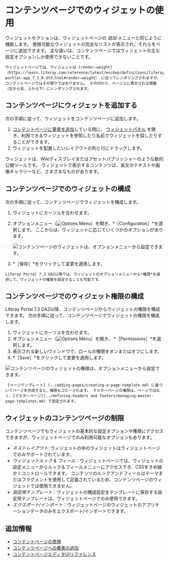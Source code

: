 # コンテンツページでのウィジェットの使用
<!--TASK: Reconsider-->
ウィジェットセクションは、ウィジェットページ</a>の
*追加* メニューと同じように機能します。 使用可能なウィジェットの完全なリストが表示され、それらをページに追加できます。 主な違いは、コンテンツページではウィジェットの主な設定オプションしか使用できないことです。</p> 



```{note}
ウィジェットページでは、ウィジェットは [render-weight]（https://learn.liferay.com/reference/latest/en/dxp/definitions/liferay-portlet-app_7_3_0.dtd.html#render-weight） に従ってレンダリングされますが、コンテントページではその限りではありません。 その代わり、ページ上に表示される順番（左から右、上から下）にレンダリングされます。
```




## コンテンツページにウィジェットを追加する

次の手順に従って、ウィジェットをコンテンツページに追加します。

1. [コンテントページに要素を追加](./adding-elements-to-content-pages.md)している間に、 [ウィジェットパネル](./content-page-editor-ui-reference.md) を開き、利用できるウィジェットを参照したり名前でウィジェットを探したりすることができます。
1. ウィジェットを配置したいレイアウトの列と行にドラッグします。

ウィジェットは、Wikiディスプレイまたはアセットパブリッシャーのような動的公開ツールです。 ウィジェットで表示するコンテンツは、長文のテキストや画像ギャラリーなど、さまざまなものがあります。



## コンテンツページでのウィジェットの構成

次の手順に従って、コンテンツページでウィジェットを構成します。

1. ウィジェットにカーソルを合わせます。
1. オプションメニュー（![Options Menu](../../../images/icon-app-options.png)）を開き、*［Configuration］*を選択します。 ここからは、ウィジェットに応じていくつかのオプションがあります。
   
   ![コンテンツページのウィジェットは、オプションメニューから設定できます。](./using-widgets-on-a-content-page/images/01.png)

1. *［保存］*をクリックして変更を適用します。



```{note}
Liferay Portal 7.3 GA2以降では、ウィジェットのオプションメニューから*権限*を選択して、ウィジェットの権限を設定することも可能です。
```




## コンテンツページでのウィジェット権限の構成

Liferay Portal 7.3 GA2以降、コンテンツページからウィジェットの権限を構成できます。 次の手順に従って、コンテンツページでウィジェットの権限を構成します。

1. ウィジェットにカーソルを合わせます。
1. オプションメニュー（![Options Menu](../../../images/icon-app-options.png)）を開き、 *［Permissions］*を選択します。
1. 表示される新しいウィンドウで、ロールの権限をオンまたはオフにします。
1. *［Save］*をクリックして変更を適用します。

![コンテンツページのウィジェットの権限は、オプションメニューから設定できます。](./using-widgets-on-a-content-page/images/02.png)



```{note}
 [ページテンプレート] (../adding-pages/creating-a-page-template.md) に基づいてページを作成すると、権限もコピーされます。 マスターページの権限は、ページではなく、[マスターページ](../defining-headers and footers/managing-master-page-templates.md) で設定されます。
```




## ウィジェットのコンテンツページの制限

コンテンツページでもウィジェットの基本的な設定オプションや権限にアクセスできますが、ウィジェットページでのみ利用可能なオプションもあります。

* *ネストレイアウト*: ウィジェットの中のウィジェットはウィジェットページでのみサポートされています。
* *ウィジェットルック & フィール*：ウィジェットページでは、ウィジェットの設定メニューからルック＆フィールメニューにアクセスでき、CSSをきめ細かくコントロールできます。 コンテンツのルックアンドフィールはテーマまたはフラグメントを使用して定義されているため、コンテンツページのウィジェットでは使用できません。
* *設定用テンプレート*：ウィジェットの構成設定をテンプレートに保存する設定用テンプレートは、ウィジェットページでのみ使用できます。
* *エクスポート/インポート*：ウィジェットページのウィジェットのアプリケーションデータのみをエクスポート/インポートできます。



## 追加情報

- [コンテントページの使用](../using-content-pages.md)
- [コンテンツページへの要素の追加](./adding-elements-to-content-pages.md)
- [コンテントページエディタUIリファレンス](./content-page-editor-ui-reference.md)
